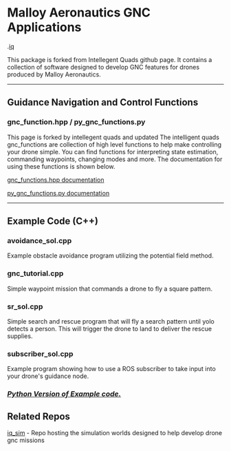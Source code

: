 # Malloy Aeronautics GNC Applications

.[iq](docs/imgs/MA.jpeg)

This package is forked from Intellegent Quads github page. It contains a collection of software designed to develop GNC features for drones produced by Malloy Aeronautics.

---

## Guidance Navigation and Control Functions

### gnc_function.hpp / py_gnc_functions.py
This page is forked by intellegent quads and updated
The intelligent quads gnc_functions are collection of high level functions to help make controlling your drone simple. You can find functions for interpreting state estimation, commanding waypoints, changing modes and more. The documentation for using these functions is shown below. 

[gnc_functions.hpp documentation](https://github.com/Intelligent-Quads/iq_tutorials/blob/master/docs/GNC_functions_documentation.md)

[py_gnc_functions.py documentation](docs/py_gnc_functions.md)

---

## Example Code (C++)

### avoidance_sol.cpp
Example obstacle avoidance program utilizing the potential field method.

### gnc_tutorial.cpp
Simple waypoint mission that commands a drone to fly a square pattern. 

### sr_sol.cpp 
Simple search and rescue program that will fly a search pattern until yolo detects a person. This will trigger the drone to land to deliver the rescue supplies. 

### subscriber_sol.cpp
Example program showing how to use a ROS subscriber to take input into your drone's guidance node.


### [*Python Version of Example code.*](docs/py_gnc_functions.md)

## Related Repos

[iq_sim](https://github.com/Intelligent-Quads/iq_sim) - Repo hosting the simulation worlds designed to help develop drone gnc missions



